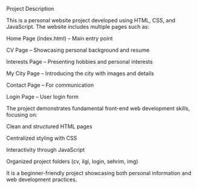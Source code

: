 Project Description

This is a personal website project developed using HTML, CSS, and JavaScript.
The website includes multiple pages such as:

Home Page (index.html) – Main entry point

CV Page – Showcasing personal background and resume

Interests Page – Presenting hobbies and personal interests

My City Page – Introducing the city with images and details

Contact Page – For communication

Login Page – User login form

The project demonstrates fundamental front-end web development skills, focusing on:

Clean and structured HTML pages

Centralized styling with CSS

Interactivity through JavaScript

Organized project folders (cv, ilgi, login, sehrim, img)

It is a beginner-friendly project showcasing both personal information and web development practices.
